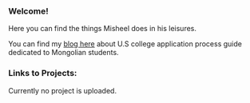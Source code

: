 ### Welcome!

Here you can find the things Misheel does in his leisures.

You can find my [blog here](http://lucoz921.blogspot.com) about U.S college application process guide dedicated to Mongolian students.

### Links to Projects:

Currently no project is uploaded.
